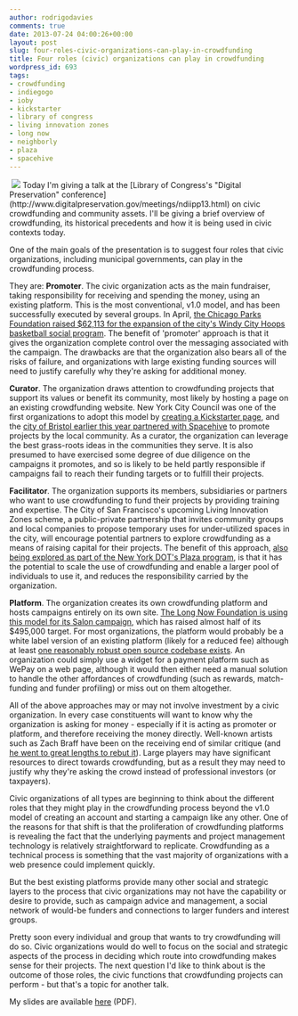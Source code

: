 ```yaml
---
author: rodrigodavies
comments: true
date: 2013-07-24 04:00:26+00:00
layout: post
slug: four-roles-civic-organizations-can-play-in-crowdfunding
title: Four roles (civic) organizations can play in crowdfunding
wordpress_id: 693
tags:
- crowdfunding
- indiegogo
- ioby
- kickstarter
- library of congress
- living innovation zones
- long now
- neighborly
- plaza
- spacehive
---
```


<img src="" class="largeimg" alt="">


<img src="/blog/wp-content/uploads/2013/07/four_roles_crowdfunding-580x451.png" class="nocircle">
Today I'm giving a talk at the [Library of Congress's "Digital Preservation" conference](http://www.digitalpreservation.gov/meetings/ndiipp13.html) on civic crowdfunding and community assets. I'll be giving a brief overview of crowdfunding, its historical precedents and how it is being used in civic contexts today.

One of the main goals of the presentation is to suggest four roles that civic organizations, including municipal governments, can play in the crowdfunding process.

They are:
**Promoter**. The civic organization acts as the main fundraiser, taking responsibility for receiving and spending the money, using an existing platform. This is the most conventional, v1.0 model, and has been successfully executed by several groups. In April, [the Chicago Parks Foundation raised $62,113 for the expansion of the city's Windy City Hoops basketball social program](http://www.indiegogo.com/projects/windy-city-hoops/x/3984511). The benefit of 'promoter' approach is that it gives the organization complete control over the messaging associated with the campaign. The drawbacks are that the organization also bears all of the risks of failure, and organizations with large existing funding sources will need to justify carefully why they're asking for additional money.

**Curator**. The organization draws attention to crowdfunding projects that support its values or benefit its community, most likely by hosting a page on an existing crowdfunding website. New York City Council was one of the first organizations to adopt this model by [creating a Kickstarter page](http://www.kickstarter.com/NYC), and the [city of Bristol earlier this year partnered with Spacehive](http://www.guardian.co.uk/local-government-network/2013/may/29/crowdfunding-way-forward-for-councils) to promote projects by the local community. As a curator, the organization can leverage the best grass-roots ideas in the communities they serve. It is also presumed to have exercised some degree of due diligence on the campaigns it promotes, and so is likely to be held partly responsible if campaigns fail to reach their funding targets or to fulfill their projects.

**Facilitator**. The organization supports its members, subsidiaries or partners who want to use crowdfunding to fund their projects by providing training and expertise. The City of San Francisco's upcoming Living Innovation Zones scheme, a public-private partnership that invites community groups and local companies to propose temporary uses for under-utilized spaces in the city, will encourage potential partners to explore crowdfunding as a means of raising capital for their projects. The benefit of this approach, [also being explored as part of the New York DOT's Plaza program](http://rodrigodavies.com/blog/2013/06/15/where-does-civic-crowdfunding-fit-on-a-city-roadmap/), is that it has the potential to scale the use of crowdfunding and enable a larger pool of individuals to use it, and reduces the responsibility carried by the organization.

**Platform**. The organization creates its own crowdfunding platform and hosts campaigns entirely on its own site. [The Long Now Foundation is using this model for its Salon campaign](https://longnow.org/salon/), which has raised almost half of its $495,000 target. For most organizations, the platform would probably be a white label version of an existing platform (likely for a reduced fee) although at least [one reasonably robust open source codebase exists](http://www.crowdhoster.com/). An organization could simply use a widget for a payment platform such as WePay on a web page, although it would then either need a manual solution to handle the other affordances of crowdfunding (such as rewards, match-funding and funder profiling) or miss out on them altogether.

All of the above approaches may or may not involve investment by a civic organization. In every case constituents will want to know why the organization is asking for money - especially if it is acting as promoter or platform, and therefore receiving the money directly. Well-known artists such as Zach Braff have been on the receiving end of similar critique (and [he went to great lengths to rebut it](http://www.youtube.com/watch?v=j1LY3C0Rbr8#!)). Large players may have significant resources to direct towards crowdfunding, but as a result they may need to justify why they're asking the crowd instead of professional investors (or taxpayers).

Civic organizations of all types are beginning to think about the different roles that they might play in the crowdfunding process beyond the v1.0 model of creating an account and starting a campaign like any other. One of the reasons for that shift is that the proliferation of crowdfunding platforms is revealing the fact that the underlying payments and project management technology is relatively straightforward to replicate. Crowdfunding as a technical process is something that the vast majority of organizations with a web presence could implement quickly.

But the best existing platforms provide many other social and strategic layers to the process that civic organizations may not have the capability or desire to provide, such as campaign advice and management, a social network of would-be funders and connections to larger funders and interest groups.

Pretty soon every individual and group that wants to try crowdfunding will do so. Civic organizations would do well to focus on the social and strategic aspects of the process in deciding which route into crowdfunding makes sense for their projects. The next question I'd like to think about is the outcome of those roles, the civic functions that crowdfunding projects can perform - but that's a topic for another talk.

My slides are available [here](http://www.rodrigodavies.com/ccf/LoC_presentation_RD.pdf) (PDF).
